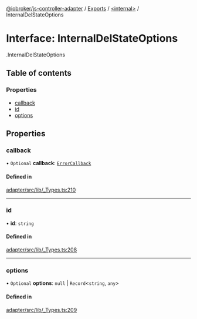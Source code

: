 [@iobroker/js-controller-adapter](../README.md) / [Exports](../modules.md) / [<internal\>](../modules/internal_.md) / InternalDelStateOptions

# Interface: InternalDelStateOptions

[<internal>](../modules/internal_.md).InternalDelStateOptions

## Table of contents

### Properties

- [callback](internal_.InternalDelStateOptions.md#callback)
- [id](internal_.InternalDelStateOptions.md#id)
- [options](internal_.InternalDelStateOptions.md#options)

## Properties

### callback

• `Optional` **callback**: [`ErrorCallback`](../modules/internal_.md#errorcallback)

#### Defined in

[adapter/src/lib/_Types.ts:210](https://github.com/ioBroker/ioBroker.js-controller/blob/78752620/packages/adapter/src/lib/_Types.ts#L210)

___

### id

• **id**: `string`

#### Defined in

[adapter/src/lib/_Types.ts:208](https://github.com/ioBroker/ioBroker.js-controller/blob/78752620/packages/adapter/src/lib/_Types.ts#L208)

___

### options

• `Optional` **options**: ``null`` \| `Record`<`string`, `any`\>

#### Defined in

[adapter/src/lib/_Types.ts:209](https://github.com/ioBroker/ioBroker.js-controller/blob/78752620/packages/adapter/src/lib/_Types.ts#L209)
